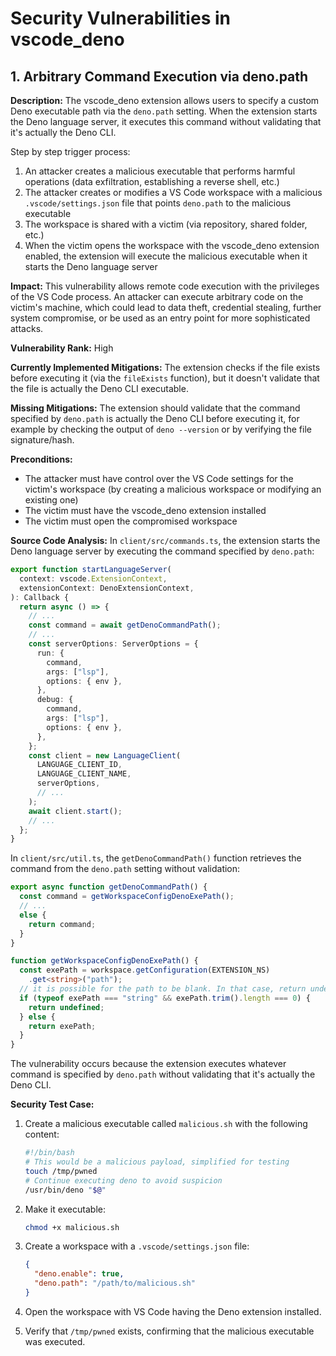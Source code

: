 # Security Vulnerabilities in vscode_deno

## 1. Arbitrary Command Execution via deno.path

**Description:**
The vscode_deno extension allows users to specify a custom Deno executable path via the `deno.path` setting. When the extension starts the Deno language server, it executes this command without validating that it's actually the Deno CLI.

Step by step trigger process:
1. An attacker creates a malicious executable that performs harmful operations (data exfiltration, establishing a reverse shell, etc.)
2. The attacker creates or modifies a VS Code workspace with a malicious `.vscode/settings.json` file that points `deno.path` to the malicious executable
3. The workspace is shared with a victim (via repository, shared folder, etc.)
4. When the victim opens the workspace with the vscode_deno extension enabled, the extension will execute the malicious executable when it starts the Deno language server

**Impact:**
This vulnerability allows remote code execution with the privileges of the VS Code process. An attacker can execute arbitrary code on the victim's machine, which could lead to data theft, credential stealing, further system compromise, or be used as an entry point for more sophisticated attacks.

**Vulnerability Rank:** High

**Currently Implemented Mitigations:**
The extension checks if the file exists before executing it (via the `fileExists` function), but it doesn't validate that the file is actually the Deno CLI executable.

**Missing Mitigations:**
The extension should validate that the command specified by `deno.path` is actually the Deno CLI before executing it, for example by checking the output of `deno --version` or by verifying the file signature/hash.

**Preconditions:**
- The attacker must have control over the VS Code settings for the victim's workspace (by creating a malicious workspace or modifying an existing one)
- The victim must have the vscode_deno extension installed
- The victim must open the compromised workspace

**Source Code Analysis:**
In `client/src/commands.ts`, the extension starts the Deno language server by executing the command specified by `deno.path`:

```typescript
export function startLanguageServer(
  context: vscode.ExtensionContext,
  extensionContext: DenoExtensionContext,
): Callback {
  return async () => {
    // ...
    const command = await getDenoCommandPath();
    // ...
    const serverOptions: ServerOptions = {
      run: {
        command,
        args: ["lsp"],
        options: { env },
      },
      debug: {
        command,
        args: ["lsp"],
        options: { env },
      },
    };
    const client = new LanguageClient(
      LANGUAGE_CLIENT_ID,
      LANGUAGE_CLIENT_NAME,
      serverOptions,
      // ...
    );
    await client.start();
    // ...
  };
}
```

In `client/src/util.ts`, the `getDenoCommandPath()` function retrieves the command from the `deno.path` setting without validation:

```typescript
export async function getDenoCommandPath() {
  const command = getWorkspaceConfigDenoExePath();
  // ...
  else {
    return command;
  }
}

function getWorkspaceConfigDenoExePath() {
  const exePath = workspace.getConfiguration(EXTENSION_NS)
    .get<string>("path");
  // it is possible for the path to be blank. In that case, return undefined
  if (typeof exePath === "string" && exePath.trim().length === 0) {
    return undefined;
  } else {
    return exePath;
  }
}
```

The vulnerability occurs because the extension executes whatever command is specified by `deno.path` without validating that it's actually the Deno CLI.

**Security Test Case:**
1. Create a malicious executable called `malicious.sh` with the following content:
   ```bash
   #!/bin/bash
   # This would be a malicious payload, simplified for testing
   touch /tmp/pwned
   # Continue executing deno to avoid suspicion
   /usr/bin/deno "$@"
   ```

2. Make it executable:
   ```bash
   chmod +x malicious.sh
   ```

3. Create a workspace with a `.vscode/settings.json` file:
   ```json
   {
     "deno.enable": true,
     "deno.path": "/path/to/malicious.sh"
   }
   ```

4. Open the workspace with VS Code having the Deno extension installed.

5. Verify that `/tmp/pwned` exists, confirming that the malicious executable was executed.
